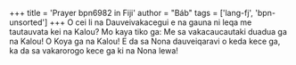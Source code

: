 +++
title = 'Prayer bpn6982 in Fiji'
author = "Báb"
tags = ['lang-fj', 'bpn-unsorted']
+++
O cei li na Dauveivakacegui e na gauna ni leqa me tautauvata kei na Kalou? Mo kaya tiko ga: Me sa vakacaucautaki duadua ga na Kalou! O Koya ga na Kalou! E da sa Nona dauveiqaravi o keda kece ga, ka da sa vakarorogo kece ga ki na Nona lewa!
